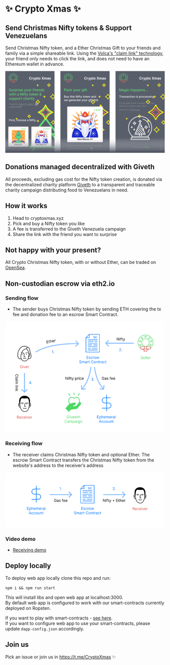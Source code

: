 # ✨ Crypto Xmas ✨


## Send Christmas Nifty tokens & Support Venezuelans

Send Christmas Nifty token, and a Ether Christmas Gift to your friends and family via a simple shareable link. Using the [Volca's "claim link" technology](https://volca.tech/), your friend only needs to click the link, and does not need to have an Ethereum wallet in advance.  

![Send](/public/cryptoxmas_repo_cover.png)

## Donations managed decentralized with Giveth

All proceeds, excluding gas cost for the Nifty token creation, is donated via the decentralized charity platform [Giveth](https://giveth.io/) to a transparent and traceable charity campaign distributing food to Venezuelans in need.  

## How it works

1) Head to cryptoxmas.xyz
2) Pick and buy a Nifty token you like
3) A fee is transferred to the Giveth Venezuela campaign
4) Share the link with the friend you want to surprise


## Not happy with your present? 

All Crypto Christmas Nifty token, with or without Ether, can be traded on [OpenSea](https://opensea.io/).

## Non-custodian escrow via eth2.io


### Sending flow

- The sender buys Christmas Nifty token by sending ETH covering the tx fee and donation fee to an escrow Smart Contract.

![Send](/public/buy_flow_server-less.png)

### Receiving flow

- The receiver claims Christmas Nifty token and optional Ether. The escrow Smart Contract transfers the Christmas Nifty token from the website's address to the receiver’s address

![Receive](/public/claim_flow_server-less.png)

### Video demo 
* [Receiving demo](https://twitter.com/dobrokhvalov/status/1071440314169208834)

## Deploy locally

To deploy web app locally clone this repo and run: 
```
npm i && npm run start
```
This will install libs and open web app at localhost:3000.  
By default web app is configured to work with our smart-contracts currently deployed on Ropsten.  
  
If you want to play with smart-contracts - [see here](https://github.com/VolcaTech/cryptoxmas.xyz/blob/master/cryptoxmas-contracts).  
If you want to configure web app to use your smart-contracts, please update `dapp-config.json` accordingly.

## Join us

Pick an issue or join us in https://t.me/CryptoXmas ✨

